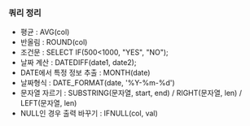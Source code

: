 ### 쿼리 정리
- 평균 : AVG(col)
- 반올림 : ROUND(col)
- 조건문 : SELECT IF(500<1000, "YES", "NO");
- 날짜 계산 : DATEDIFF(date1, date2);
- DATE에서 특정 정보 추출 : MONTH(date)
- 날짜형식 : DATE_FORMAT(date, '%Y-%m-%d')
- 문자열 자르기 : SUBSTRING(문자열, start, end) / RIGHT(문자열, len) / LEFT(문자열, len)
- NULL인 경우 출력 바꾸기 : IFNULL(col, val)